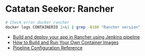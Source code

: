 # Catatan Seekor: Rancher

```bash
# Check error docker rancher
docker logs CONTAINERID 2>&1 | grep -B100 "Rancher version"
```

* [Build and deploy your app in Rancher using Jenkins pipeline](https://regoo707.medium.com/build-and-deploy-your-app-in-rancher-using-jenkins-pipeline-cc1bb02cfcc6)
* [How to Build and Run Your Own Container Images](https://rancher.com/learning-paths/how-to-build-and-run-your-own-container-images/)
* [Pipeline Configuration Reference](https://rancher.com/docs/rancher/v2.x/en/pipelines/config/)

